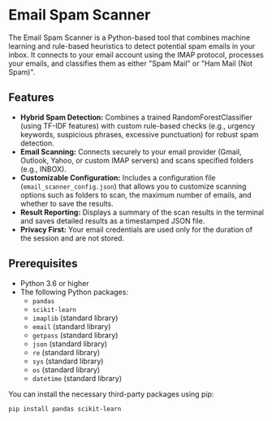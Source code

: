 # Email Spam Scanner

The Email Spam Scanner is a Python-based tool that combines machine learning and rule-based heuristics to detect potential spam emails in your inbox. It connects to your email account using the IMAP protocol, processes your emails, and classifies them as either "Spam Mail" or "Ham Mail (Not Spam)".

## Features

- **Hybrid Spam Detection:** Combines a trained RandomForestClassifier (using TF-IDF features) with custom rule-based checks (e.g., urgency keywords, suspicious phrases, excessive punctuation) for robust spam detection.
- **Email Scanning:** Connects securely to your email provider (Gmail, Outlook, Yahoo, or custom IMAP servers) and scans specified folders (e.g., INBOX).
- **Customizable Configuration:** Includes a configuration file (`email_scanner_config.json`) that allows you to customize scanning options such as folders to scan, the maximum number of emails, and whether to save the results.
- **Result Reporting:** Displays a summary of the scan results in the terminal and saves detailed results as a timestamped JSON file.
- **Privacy First:** Your email credentials are used only for the duration of the session and are not stored.

## Prerequisites

- Python 3.6 or higher
- The following Python packages:
  - `pandas`
  - `scikit-learn`
  - `imaplib` (standard library)
  - `email` (standard library)
  - `getpass` (standard library)
  - `json` (standard library)
  - `re` (standard library)
  - `sys` (standard library)
  - `os` (standard library)
  - `datetime` (standard library)

You can install the necessary third-party packages using pip:

```bash
pip install pandas scikit-learn

